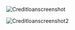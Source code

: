![Creditloanscreenshot](https://github.com/user-attachments/assets/61c96df4-9ac4-4438-86bf-f82645c52b62)


![Creditloanscreenshot2](https://github.com/user-attachments/assets/33ccb71b-aada-4e20-9d4f-9ad96c94e514)

